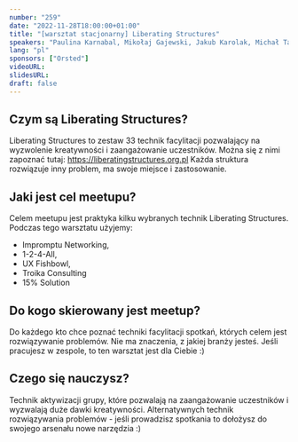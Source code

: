 ```yaml
---
number: "259"
date: "2022-11-28T18:00:00+01:00"
title: "[warsztat stacjonarny] Liberating Structures"
speakers: "Paulina Karnabal, Mikołaj Gajewski, Jakub Karolak, Michał Tarnowski"
lang: "pl"
sponsors: ["Orsted"]
videoURL: 
slidesURL:
draft: false
---
```


## Czym są Liberating Structures?

Liberating Structures to zestaw 33 technik facylitacji pozwalający na wyzwolenie kreatywności i zaangażowanie uczestników. Można się z nimi zapoznać tutaj: https://liberatingstructures.org.pl
Każda struktura rozwiązuje inny problem, ma swoje miejsce i zastosowanie.

## Jaki jest cel meetupu?

Celem meetupu jest praktyka kilku wybranych technik Liberating Structures. Podczas tego warsztatu użyjemy:

  * Impromptu Networking,
  * 1-2-4-All,
  * UX Fishbowl,
  * Troika Consulting
  * 15% Solution

## Do kogo skierowany jest meetup?

Do każdego kto chce poznać techniki facylitacji spotkań, których celem jest rozwiązywanie problemów. Nie ma znaczenia, z jakiej branży jesteś. Jeśli pracujesz w zespole, to ten warsztat jest dla Ciebie :)

## Czego się nauczysz?

Technik aktywizacji grupy, które pozwalają na zaangażowanie uczestników i wyzwalają duże dawki kreatywności. Alternatywnych technik rozwiązywania problemów - jeśli prowadzisz spotkania to dołożysz do swojego arsenału nowe narzędzia :)
